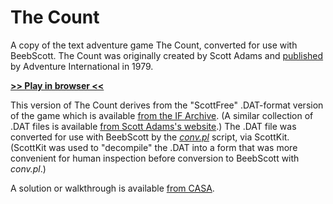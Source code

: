 # The Count

A copy of the text adventure game The Count, converted for use with BeebScott. The Count was originally created by Scott Adams and [published](https://en.wikipedia.org/wiki/List_of_Scott_Adams_Adventure_video_games) by Adventure International in 1979.

[**>> Play in browser <<**](http://bbcmicro.co.uk//jsbeeb/play.php?autoboot&disc=https://raw.githubusercontent.com/ahope1/BeebScott/main/games/ScottAdams/05%20The%20Count/adv05-count.ssd&cpuMultiplier=2)

This version of The Count derives from the "ScottFree" .DAT-format version of the game which is available [from the IF Archive](https://www.ifarchive.org/indexes/if-archive/scott-adams/games/scottfree/). (A similar collection of .DAT files is available [from Scott Adams's website](https://www.msadams.com/downloads.htm).) The .DAT file was converted for use with BeebScott by the [*conv.pl*](https://github.com/ahope1/BeebScott/tree/main/code/) script, via ScottKit. (ScottKit was used to "decompile" the .DAT into a form that was more convenient for human inspection before conversion to BeebScott with *conv.pl*.)

A solution or walkthrough is available [from CASA](http://www.solutionarchive.com/game/id%2C95/Count%2C+The.html).

